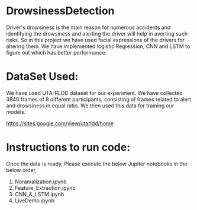 # DrowsinessDetection
Driver's drowsiness is the main reason for numerous accidents and identifying the drowsiness and alerting the driver will help in averting such risks. So in this project we have used facial expressions of the drivers for altering them. We have implemented logistic Regression, CNN and LSTM to figure out which has better performance.

# DataSet Used:
We have used UTA-RLDD dataset for our experiment. We have collected 3840 frames of 8 different participants, consisting of frames related to alert and drowsiness in equal ratio. We then used this data for training our models.

https://sites.google.com/view/utarldd/home

# Instructions to run code:
Once the data is ready, Please execute the below Jupiter notebooks in the below order, 
1. 	Noramalization.ipynb
2.	Feature_Extraction.ipynb
3. 	CNN_&_LSTM.ipynb
4.	LiveDemo.ipynb


